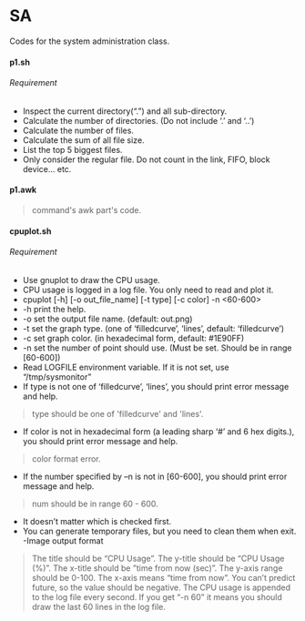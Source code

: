 SA
==

Codes for the system administration class.

#### p1.sh
###### Requirement
- Inspect the current directory(“.”) and all sub-directory. 
- Calculate the number of directories. (Do not include ‘.’ and ‘..’)
- Calculate the number of files.
- Calculate the sum of all file size.
- List the top 5 biggest files.
- Only consider the regular file. Do not count in the link, FIFO, block device... etc.

#### p1.awk
>   command's awk part's code.

#### cpuplot.sh
###### Requirement
- Use gnuplot to draw the CPU usage.
- CPU usage is logged in a log file. You only need to read and plot it.
- cpuplot [-h] [-o out\_file\_name] [-t type] [-c color] -n \<60-600\>
- -h print the help.
- -o set the output file name. (default: out.png)
- -t set the graph type. (one of ‘filledcurve’, ‘lines’, default: ‘filledcurve’)
- -c set graph color. (in hexadecimal form, default: #1E90FF)
- -n set the number of point should use. (Must be set. Should be in range [60-600])
- Read LOGFILE environment variable. If it is not set, use “/tmp/sysmonitor”
- If type is not one of ‘filledcurve’, ‘lines’, you should print error message and help.

>   type should be one of 'filledcurve' and 'lines'.

- If color is not in hexadecimal form (a leading sharp ‘#’ and 6 hex digits.), you should print error message and help.

>   color format error.

- If the number specified by –n is not in [60-600], you should print error message and help.

>   num should be in range 60 - 600.

- It doesn’t matter which is checked first.
- You can generate temporary files, but you need to clean them when exit.
-Image output format

>   The title should be “CPU Usage”.
    The y-title should be “CPU Usage (%)”.
    The x-title should be ”time from now (sec)”.
    The y-axis range should be 0-100.
    The x-axis means “time from now”. You can’t predict future, so the value should be negative.
    The CPU usage is appended to the log file every second. If you get “-n 60” it means you should draw the last 60 lines in the log file.
 
